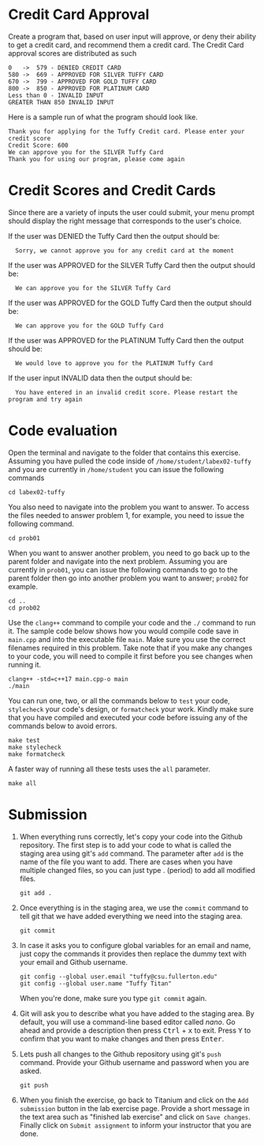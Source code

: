# Credit Card Approval
Create a program that, based on user input will approve, or deny their ability
to get a credit card, and recommend them a credit card.
The Credit Card approval scores are distributed as such
```
0   ->  579 - DENIED CREDIT CARD
580 ->  669 - APPROVED FOR SILVER TUFFY CARD
670 ->  799 - APPROVED FOR GOLD TUFFY CARD
800 ->  850 - APPROVED FOR PLATINUM CARD
Less than 0 - INVALID INPUT
GREATER THAN 850 INVALID INPUT
```

Here is a sample run of what the program should look like.
```
Thank you for applying for the Tuffy Credit card. Please enter your credit score
Credit Score: 600
We can approve you for the SILVER Tuffy Card
Thank you for using our program, please come again
```

# Credit Scores and Credit Cards
Since there are a variety of inputs the user could submit, your menu prompt should display the right
message that corresponds to the user's choice.

If the user was DENIED the Tuffy Card then the output should be:
```
  Sorry, we cannot approve you for any credit card at the moment
```
If the user was APPROVED for the SILVER Tuffy Card then the output should be:
```
  We can approve you for the SILVER Tuffy Card
```
If the user was APPROVED for the GOLD Tuffy Card then the output should be:
```
  We can approve you for the GOLD Tuffy Card
```
If the user was APPROVED for the PLATINUM Tuffy Card then the output should be:
```
  We would love to approve you for the PLATINUM Tuffy Card
```
If the user input INVALID data then the output should be:
```
  You have entered in an invalid credit score. Please restart the program and try again
```

# Code evaluation
Open the terminal and navigate to the folder that contains this exercise. Assuming you have pulled the code inside of `/home/student/labex02-tuffy` and you are currently in `/home/student` you can issue the following commands

```
cd labex02-tuffy
```

You also need to navigate into the problem you want to answer. To access the files needed to answer problem 1, for example, you need to issue the following command.

```
cd prob01
```

When you want to answer another problem, you need to go back up to the parent folder and navigate into the next problem. Assuming you are currently in `prob01`, you can issue the following commands to go to the parent folder then go into another problem you want to answer; `prob02` for example.

```
cd ..
cd prob02
```

Use the `clang++` command to compile your code and the `./` command to run it. The sample code below shows how you would compile code save in `main.cpp` and into the executable file `main`. Make sure you use the correct filenames required in this problem.  Take note that if you make any changes to your code, you will need to compile it first before you see changes when running it.

```
clang++ -std=c++17 main.cpp-o main
./main
```

You can run one, two, or all the commands below to `test` your code, `stylecheck` your code's design, or `formatcheck` your work. Kindly make sure that you have compiled and executed your code before issuing any of the commands below to avoid errors.

```
make test
make stylecheck
make formatcheck
```

A faster way of running all these tests uses the `all` parameter.

```
make all
```

# Submission
1. When everything runs correctly,  let's copy your code into the Github repository. The first step is to add your code to what is called the staging area using git's `add` command. The parameter after `add` is the name of the file you want to add. There are cases when you have multiple changed files, so you can just type . (period) to add all modified files.

    ```
    git add .
    ```
1. Once everything is in the staging area, we use the `commit` command to tell git that we have added everything we need into the staging area.

    ```
    git commit
    ```
1. In case it asks you  to configure global variables for an email and name, just copy the commands it provides then replace the dummy text with your email and Github username.

    ```
    git config --global user.email "tuffy@csu.fullerton.edu"
    git config --global user.name "Tuffy Titan"
    ```
    When you're done, make sure you type `git commit` again.    
1. Git will ask you to describe what you have added to the staging area. By default, you will use a command-line based editor called *nano*. Go ahead and provide a description then press <kbd>Ctrl</kbd> + <kbd>x</kbd> to exit. Press <kbd>Y</kbd> to confirm that you want to make changes and then press <kbd>Enter</kbd>.
1. Lets push all changes to the Github repository using git's `push` command. Provide your Github username and password when you are asked.

    ```
    git push
    ```
1. When you finish the exercise, go back to Titanium and click on the `Add submission` button in the lab exercise page. Provide a short message in the text area such as "finished lab exercise" and click on `Save changes`. Finally click on `Submit assignment` to inform your instructor that you are done.
